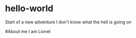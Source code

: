 # hello-world
Start of a new adventure
I don't know what the hell is going on

#About me
I am Lionel
